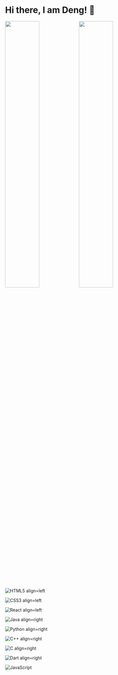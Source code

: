 # Hi there, I am Deng! 👋

<img align="left" width="47%" src="https://github-readme-stats.vercel.app/api?username=deng0004&show_icons=true&theme=radical"/>

<img align="left" width="47%" src="https://github-readme-stats.vercel.app/api/top-langs/?username=deng0004&layout=compact"/>


![HTML5 align=left](https://img.shields.io/badge/html5-%23E34F26.svg?style=for-the-badge&logo=html5&logoColor=white)

![CSS3 align=left](https://img.shields.io/badge/css3-%231572B6.svg?style=for-the-badge&logo=css3&logoColor=white)

![React align=left](https://img.shields.io/badge/react-%2320232a.svg?style=for-the-badge&logo=react&logoColor=%2361DAFB)

![Java align=right](https://img.shields.io/badge/java-%23ED8B00.svg?style=for-the-badge&logo=java&logoColor=white)

![Python align=right](https://img.shields.io/badge/python-3670A0?style=for-the-badge&logo=python&logoColor=ffdd54)

![C++ align=right](https://img.shields.io/badge/c++-%2300599C.svg?style=for-the-badge&logo=c%2B%2B&logoColor=white)

![C align=right](https://img.shields.io/badge/c-%2300599C.svg?style=for-the-badge&logo=c&logoColor=white)

![Dart align=right](https://img.shields.io/badge/dart-%230175C2.svg?style=for-the-badge&logo=dart&logoColor=white)

<img align=left alt="JavaScript" src="https://img.shields.io/badge/javascript-%23323330.svg?style=for-the-badge&logo=javascript&logoColor=%23F7DF1E"/>







<!--Below are the link from youtube-->
<!-- youtube link: https://www.youtube.com/watch?v=pOCbKhoVirA -->
<!--
Markdown badges: https://github.com/Ileriayo/markdown-badges
GitHub Readme stats: https://github.com/anuraghazra/github-readme-stats
Blog post workflow: https://github.com/gautamkrishnar/blog-post-workflow
 -->
